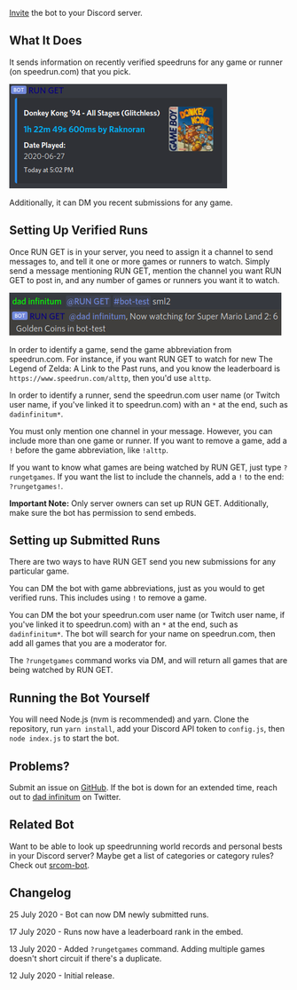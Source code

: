 [Invite](https://discordapp.com/oauth2/authorize?client_id=731961127239680051&scope=bot) the bot to your Discord server.

## What It Does

It sends information on recently verified speedruns for any game or runner (on speedrun.com) that you pick.

![Screenshot of embed](static/screenshot2.png)

Additionally, it can DM you recent submissions for any game.

## Setting Up Verified Runs

Once RUN GET is in your server, you need to assign it a channel to send messages to, and tell it one or more games or runners to watch. Simply send a message mentioning RUN GET, mention the channel you want RUN GET to post in, and any number of games or runners you want it to watch.

![Screenshot of setup](static/screenshot1.png)

In order to identify a game, send the game abbreviation from speedrun.com. For instance, if you want RUN GET to watch for new The Legend of Zelda: A Link to the Past runs, and you know the leaderboard is `https://www.speedrun.com/alttp`, then you'd use `alttp`.

In order to identify a runner, send the speedrun.com user name (or Twitch user name, if you've linked it to speedrun.com) with an `*` at the end, such as `dadinfinitum*`.

You must only mention one channel in your message. However, you can include more than one game or runner. If you want to remove a game, add a `!` before the game abbreviation, like `!alttp`.

If you want to know what games are being watched by RUN GET, just type `?rungetgames`. If you want the list to include the channels, add a `!` to the end: `?rungetgames!`.

**Important Note:** Only server owners can set up RUN GET. Additionally, make sure the bot has permission to send embeds.

## Setting up Submitted Runs

There are two ways to have RUN GET send you new submissions for any particular game.

You can DM the bot with game abbreviations, just as you would to get verified runs. This includes using `!` to remove a game.

You can DM the bot your speedrun.com user name (or Twitch user name, if you've linked it to speedrun.com) with an `*` at the end, such as `dadinfinitum*`. The bot will search for your name on speedrun.com, then add all games that you are a moderator for.

The `?rungetgames` command works via DM, and will return all games that are being watched by RUN GET.

## Running the Bot Yourself

You will need Node.js (nvm is recommended) and yarn. Clone the repository, run `yarn install`, add your Discord API token to `config.js`, then `node index.js` to start the bot.

## Problems?

Submit an issue on [GitHub](https://github.com/slashinfty/run-get/issues/new). If the bot is down for an extended time, reach out to [dad infinitum](https://twitter.com/_dadinfinitum) on Twitter.

## Related Bot

Want to be able to look up speedrunning world records and personal bests in your Discord server? Maybe get a list of categories or category rules? Check out [srcom-bot](https://slashinfty.github.io/srcom-bot).

## Changelog

25 July 2020 - Bot can now DM newly submitted runs.

17 July 2020 - Runs now have a leaderboard rank in the embed.

13 July 2020 - Added `?rungetgames` command. Adding multiple games doesn't short circuit if there's a duplicate.

12 July 2020 - Initial release.
